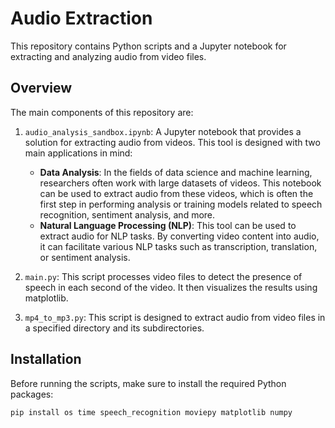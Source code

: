 # Audio Extraction

This repository contains Python scripts and a Jupyter notebook for extracting and analyzing audio from video files.

## Overview

The main components of this repository are:

1. `audio_analysis_sandbox.ipynb`: A Jupyter notebook that provides a solution for extracting audio from videos. This tool is designed with two main applications in mind:
    - **Data Analysis**: In the fields of data science and machine learning, researchers often work with large datasets of videos. This notebook can be used to extract audio from these videos, which is often the first step in performing analysis or training models related to speech recognition, sentiment analysis, and more.
    - **Natural Language Processing (NLP)**: This tool can be used to extract audio for NLP tasks. By converting video content into audio, it can facilitate various NLP tasks such as transcription, translation, or sentiment analysis.

2. `main.py`: This script processes video files to detect the presence of speech in each second of the video. It then visualizes the results using matplotlib.

3. `mp4_to_mp3.py`: This script is designed to extract audio from video files in a specified directory and its subdirectories.

## Installation

Before running the scripts, make sure to install the required Python packages:

```bash
pip install os time speech_recognition moviepy matplotlib numpy
